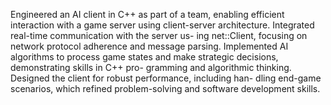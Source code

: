 Engineered an AI client in C++ as part of a team, enabling efficient interaction with a game
server using client-server architecture. Integrated real-time communication with the server us-
ing net::Client, focusing on network protocol adherence and message parsing. Implemented AI
algorithms to process game states and make strategic decisions, demonstrating skills in C++ pro-
gramming and algorithmic thinking. Designed the client for robust performance, including han-
dling end-game scenarios, which refined problem-solving and software development skills.
